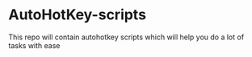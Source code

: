 # AutoHotKey-scripts

This repo will contain autohotkey scripts which will help you do a lot of tasks with ease
